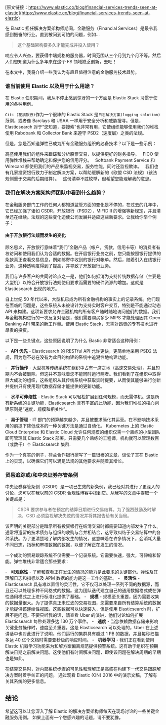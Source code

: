 [原文链接：https://www.elastic.co/blog/financial-services-trends-seen-at-elastic](https://www.elastic.co/blog/financial-services-trends-seen-at-elastic)

在 Elastic 担任解决方案架构师期间，金融服务（Financial Services）是最令我感到振奋的行业。直到被问到可怕的问题，例如...

> 这个基础架构要多久才能完成并投入使用？

响应令人兴奋，要获得中端规格的服务器，时间范围从三个月到九个月不等。然后人们想知道为什么多年来在这个 FS 领域缺乏创新，去吧！

在本文中，我将介绍一些我认为有趣且值得注意的金融服务技术趋势。

### **谁当前使用 Elastic 以及用于什么用途？**

在 Elastic 任职期间，我从不停止感到惊讶的一个方面是 Elastic Stack 习惯于使用的各种用例。

`Citi (花旗银行)`作为一个很棒的 Elastic Stack 是`日志解决方案(logging solution)`范例，或者像 Barclays 和 USAA 一样用于安全分析和威胁搜寻。但是，Elasticsearch 对于“您知道，要搜索”也非常有用，它使组织能够使用我们的堆栈使用 Rabobank 和 Collector Bank 来遵守 PSD2（速度层）之类的法规。

但是，您是否知道弹性已成为所有金融服务组织的必备技术？以下是一些示例：

高盛使用我们的组件来跟踪和分析股票交易，以提供更好的财务指导。  
FICO 使用弹性堆栈来帮助确定和保护您的信用评分。  
Softbank Payment Service 和 Wirecard 都使用我们的产品来监视交易，服务性能，同时还监视欺诈。  
我们也有几家投资银行致力于制定解决方案，以帮助缓解新的《欧盟 CSD 法规》（该法规侧重于交易的后期结算）。  
这份清单不胜枚举，但希望您能理解我的意思。

### **我们在解决方案架构师团队中看到什么趋势？**  

在金融服务部门工作的任何人都知道监管方面的变化是不停的，在过去的几年中，它已经加强了诸如 CSDR，开放银行（PSD2），MiFID II 的增强等新规定，并且清单还在继续。法规的这些变化迫使公司发展并适应这些新要求。让我给你举个例子：

#### **由于开放银行法规而发生的变化**

顾名思义，开放银行意味着“我们”金融产品（帐户，贷款，信用卡等）的消费者有权访问和使用我们认为合适的数据。在开启银行业务之前，您只能按照银行提供的条款真正查看交易信息，例如邮寄中收到的银行对帐单。然后，随着引入在线银行业务，这种透明度得到了提高，并导致了开放银行业务。

我们与许多客户的共同讨论点之一是，他们如何抵消为支持传统数据存储（主要是大型机）以符合开放银行法规使用要求而需要的硬件资源的增加。这就是 Elasticsearch 出现的地方。

自上世纪 50 年代以来，大型机已成为所有金融机构的事实上的记录系统。他们现在面临的问题是，这些系统从未被设计为支持实时客户交互，特别是不能通过动态 API 来构建。这项新要求允许金融机构的所有客户随时随地访问他们的数据。我们与金融机构进行的一次反复对话是，他们需要购买多少 MIPS 才能处理因其 Open Banking API 带来的新工作量。使用 Elastic Stack，无需对昂贵的专有技术进行昂贵的投资。

以下是一些关键点，这些原因说明了为什么 Elastic 非常适合这种用例：

-   **API 优先** \- Elasticsearch 的 RESTful API 允许更快，更简单地采用 PSD2 法规，因为您不必在没有为此目的构建的系统中追溯性地构建功能。

-   **并行操作** \- 大型机等传统系统在组织中占有一席之地（高速交易处理），并且短期内不会被删除。但这并不意味着您不能同时运行两者。我们看到了在组织中取得巨大成功的组织，这些组织从其传统系统中获取实时提要，从而使其能够进行创新并提供只有使用现代数据存储才能提供的更新功能。

-   **水平可伸缩性** \- Elastic Stack 可以轻松扩展到任何规模，而无需停机。这是所有新系统的关键功能，Elasticsearch 具有丰富的此功能，因为我们堆栈的核心创建原则是“速度，规模和相关性”。

-   **易于管理** \- IT 部门的预算越来越少，并且被要求简化其运营。在不影响技术采用的前提下降低成本的一种关键方法是通过自动化。 Kubernetes 上的 Elastic Cloud Enterprise 和 Elastic Cloud 允许任何规模的组织仅需一个熟练的小型团队即可管理其 Elastic Stack 部署。只需要几个熟练的工程师，机构就可以管理数百（或数千）个 Elasticsearch 集群.

作为一个真实的例子，荷兰合作银行撰写了一篇很棒的文章，谈论了其在 Elastic 上的实现，以确保它们可以满足法规的其他要求并随着其增长。

### **贸易追踪或/和中央证券存管条例**

中央证券存管条例（CSDR）是一项已生效的新条例，我已经对其进行了更深入的讨论，您可以在我以前的 CSDR 合规性博客中找到它。从我写的文章中提取一个关键点是：

> CSDR 要求参与者在预定的结算日期进行交易结算。为了强烈鼓励及时解决，CSD 必须监视解决失败的情况并将其报告给有关当局。

该声明的关键部分是暗示所有投资银行在结清交易时都需要知道内部发生了什么。通常将遗留的技术债务与组织的收购与合并相结合，这导致纠结于交易结算中的各种系统。为了更清楚地了解内部发生的情况，这意味着在许多情况下，会消耗大量不同日志，指标和审核数据的数据，以便了解正在发生的情况。

一个成功的贸易跟踪系统不仅需要一个记录系统。它需要快速，强大，可伸缩和智能。弹性堆栈非常适合那些要求：

-   **可观察性** \- 了解和查看正在发生的情况的能力是此要求的关键部分。弹性及其理解日志和指标以及 APM 数据的能力是这一工作的基础。
-   **灵活性** \- Elasticsearch 具有难以置信的灵活性，它不仅可以处理一系列不同的数据源，而且还可以处理多种不同格式的数据。这为团队迭代建立自己的通用数据格式或在弹性通用模式之上进行标准化提供了基础。
-   **规模** \- 规模至关重要，因为需要收集的数据量很大。为了提供真正未过滤的交易视图，您需要来自所有结算系统的数据才能提供该连续性视图。这些数据可以快速装入，但是使用 Elasticsearch 时，扩展不是问题。不要只听我的话，请查看 Uber 的演讲，他们讨论如何扩展 Elasticsearch 每秒处理多达 130 万个事件。
-   **速度** \- 当您依赖数据存储来影响关键业务操作时，速度至关重要。这是 Elasticsearch 可以处理的，Uber 在上述讲话中也对此进行了说明。他们运行的集群具有超过 1 PB 的数据，并且每秒扫描多达 40 亿个文档时需要亚秒级的响应时间。
-   **机器学习** \- 我们正在看到使用 Elastic 机器学习功能来为和解方案偏离规范提供预警系统。这有助于组织在预期解决日期之前解决问题。这使他们有时间解决问题，即使该问题在解决周期的早期也是如此。

在结算交易时，对内部系统步骤的可见性和理解正是高盛在构建下一代交易跟踪解决方案时着手纠正的问题。 通过观看 Elastic {ON} 2016 中的演示文稿，了解有关其系统的更多信息。

## **结论**

希望这可以让您深入了解 Elastic 的解决方案架构师每天在现场讨论的一些关键金融服务用例。 如果上面有一个您感兴趣的话题，请不要犹豫。
